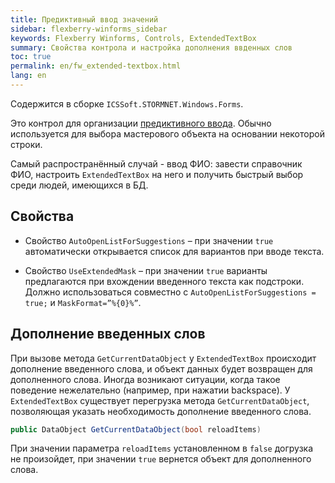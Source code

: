 ```yaml
---
title: Предиктивный ввод значений
sidebar: flexberry-winforms_sidebar
keywords: Flexberry Winforms, Controls, ExtendedTextBox
summary: Свойства контрола и настройка дополнения ввденных слов
toc: true
permalink: en/fw_extended-textbox.html
lang: en
---
```


Содержится в сборке `ICSSoft.STORMNET.Windows.Forms`.

Это контрол для организации [предиктивного ввода](fw_predict-input.html). Обычно используется для выбора мастерового объекта на основании некоторой строки.

Самый распространённый случай - ввод ФИО: завести справочник ФИО, настроить `ExtendedTextBox` на него и получить быстрый выбор среди людей, имеющихся в БД.

## Свойства

* Свойство `AutoOpenListForSuggestions` – при значении `true` автоматически открывается список для вариантов при вводе текста.

* Свойство `UseExtendedMask` – при значении `true` варианты предлагаются при вхождении введенного текста как подстроки. Должно использоваться совместно с `AutoOpenListForSuggestions = true;` и `MaskFormat=”%{0}%”`.

## Дополнение введенных слов

При вызове метода `GetCurrentDataObject` у `ExtendedTextBox` происходит дополнение введенного слова, и объект данных будет возвращен для дополненного слова. Иногда возникают ситуации, когда такое поведение нежелательно (например, при нажатии backspace).
У `ExtendedTextBox` существует перегрузка метода `GetCurrentDataObject`, позволяющая указать необходимость дополнение введенного слова.

```csharp
public DataObject GetCurrentDataObject(bool reloadItems)
```

При значении параметра `reloadItems` установленном в `false` догрузка не произойдет, при значении `true` вернется объект для дополненного слова.
